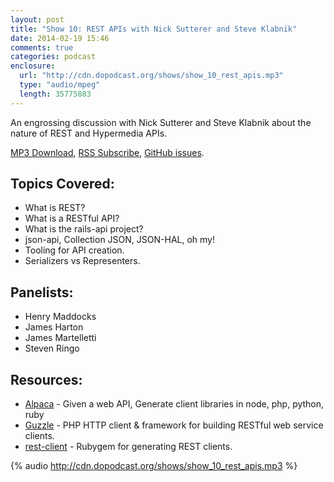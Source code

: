 ```yaml
---
layout: post
title: "Show 10: REST APIs with Nick Sutterer and Steve Klabnik"
date: 2014-02-19 15:46
comments: true
categories: podcast
enclosure:
  url: "http://cdn.dopodcast.org/shows/show_10_rest_apis.mp3"
  type: "audio/mpeg"
  length: 35775883
---
```

An engrossing discussion with Nick Sutterer and Steve Klabnik about the nature of REST and Hypermedia APIs.

[MP3 Download](http://cdn.dopodcast.org/shows/show_10_rest_apis.mp3), [RSS Subscribe](http://dopodcast.org/rss.xml), [GitHub issues](https://github.com/dopodcast/dopodcast.github.io/issues/34).

## Topics Covered:
- What is REST?
- What is a RESTful API?
- What is the rails-api project?
- json-api, Collection JSON, JSON-HAL, oh my!
- Tooling for API creation.
- Serializers vs Representers.

## Panelists:
- Henry Maddocks
- James Harton
- James Martelletti
- Steven Ringo

## Resources:
- [Alpaca](https://github.com/pksunkara/alpaca) - Given a web API, Generate client libraries in node, php, python, ruby
- [Guzzle](https://guzzle.readthedocs.org/en/latest/) - PHP HTTP client & framework for building RESTful web service clients.
- [rest-client](https://github.com/rest-client/rest-client) - Rubygem for generating REST clients.

{% audio http://cdn.dopodcast.org/shows/show_10_rest_apis.mp3 %}
